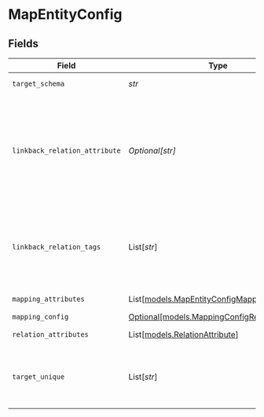 # MapEntityConfig


## Fields

| Field                                                                                                           | Type                                                                                                            | Required                                                                                                        | Description                                                                                                     |
| --------------------------------------------------------------------------------------------------------------- | --------------------------------------------------------------------------------------------------------------- | --------------------------------------------------------------------------------------------------------------- | --------------------------------------------------------------------------------------------------------------- |
| `target_schema`                                                                                                 | *str*                                                                                                           | :heavy_check_mark:                                                                                              | Schema of target entity                                                                                         |
| `linkback_relation_attribute`                                                                                   | *Optional[str]*                                                                                                 | :heavy_minus_sign:                                                                                              | Relation attribute on the main entity where the target entity will be linked. Set to false to disable linkback<br/> |
| `linkback_relation_tags`                                                                                        | List[*str*]                                                                                                     | :heavy_minus_sign:                                                                                              | Relation tags (labels) to include in main entity linkback relation attribute                                    |
| `mapping_attributes`                                                                                            | List[[models.MapEntityConfigMappingAttributes](../models/mapentityconfigmappingattributes.md)]                  | :heavy_minus_sign:                                                                                              | Attribute mappings                                                                                              |
| `mapping_config`                                                                                                | [Optional[models.MappingConfigRef]](../models/mappingconfigref.md)                                              | :heavy_minus_sign:                                                                                              | N/A                                                                                                             |
| `relation_attributes`                                                                                           | List[[models.RelationAttribute](../models/relationattribute.md)]                                                | :heavy_minus_sign:                                                                                              | Relation mappings                                                                                               |
| `target_unique`                                                                                                 | List[*str*]                                                                                                     | :heavy_minus_sign:                                                                                              | Unique key for target entity (see upsertEntity of Entity API)                                                   |